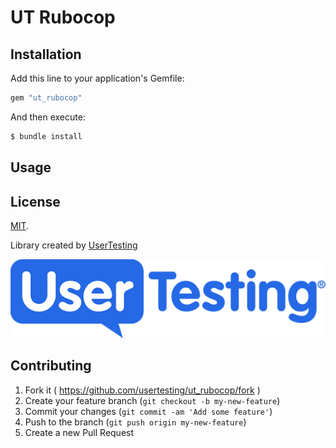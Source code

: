 # UT Rubocop

## Installation

Add this line to your application's Gemfile:

```ruby
gem "ut_rubocop"
```

And then execute:

```ruby
$ bundle install
```

## Usage


## License

[MIT](LICENSE).

Library created by [UserTesting](https://usertesting.com)

![UserTesting](doc/UserTesting.png)

## Contributing

1. Fork it ( https://github.com/usertesting/ut_rubocop/fork )
2. Create your feature branch (`git checkout -b my-new-feature`)
3. Commit your changes (`git commit -am 'Add some feature'`)
4. Push to the branch (`git push origin my-new-feature`)
5. Create a new Pull Request
